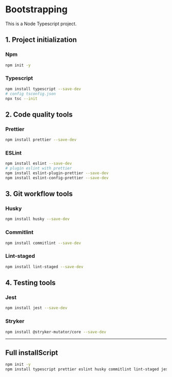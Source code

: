 # Bootstrapping

This is a Node Typescript project.

## 1. Project initialization

### Npm

```bash
npm init -y
```

### Typescript

```bash
npm install typescript --save-dev
# config tsconfig.json
npx tsc --init
```

## 2. Code quality tools 

### Prettier

```bash
npm install prettier --save-dev
```

### ESLint

```bash
npm install eslint --save-dev
# plugin eslint with prettier
npm install eslint-plugin-prettier --save-dev
npm install eslint-config-prettier --save-dev
```

## 3. Git workflow tools

### Husky

```bash
npm install husky --save-dev
```

### Commitlint

```bash
npm install commitlint --save-dev
```

### Lint-staged

```bash
npm install lint-staged --save-dev
```

## 4. Testing tools

### Jest

```bash
npm install jest --save-dev
```

### Stryker

```bash
npm install @stryker-mutator/core --save-dev
```

---

## Full installScript

```bash
npm init -y
npm install typescript prettier eslint husky commitlint lint-staged jest @stryker-mutator/core --save-dev
```